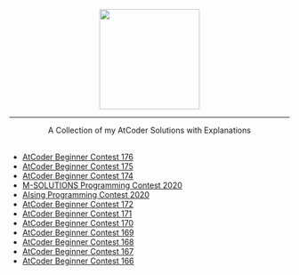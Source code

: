 <div align="center">
    <a href="https://atcoder.jp/users/wingkwong/">
        <img height=180 src="https://user-images.githubusercontent.com/35857179/81494208-9eeb4a00-92d9-11ea-9954-9d65f164e763.png">
    </a>
    <hr>
    A Collection of my AtCoder Solutions with Explanations
</div>

<br/>


- [AtCoder Beginner Contest 176](ttps://github.com/wingkwong/atcoder/tree/master/contests/abc176)
- [AtCoder Beginner Contest 175](https://github.com/wingkwong/atcoder/tree/master/contests/abc175)
- [AtCoder Beginner Contest 174](https://github.com/wingkwong/atcoder/tree/master/contests/abc174)
- [M-SOLUTIONS Programming Contest 2020](https://github.com/wingkwong/atcoder/tree/master/contests/m-solutions2020)
- [AIsing Programming Contest 2020](https://github.com/wingkwong/atcoder/tree/master/contests/aising2020)
- [AtCoder Beginner Contest 172](https://github.com/wingkwong/atcoder/tree/master/contests/abc172)
- [AtCoder Beginner Contest 171](https://github.com/wingkwong/atcoder/tree/master/contests/abc171)
- [AtCoder Beginner Contest 170](https://github.com/wingkwong/atcoder/tree/master/contests/abc170)
- [AtCoder Beginner Contest 169](https://github.com/wingkwong/atcoder/tree/master/contests/abc169)
- [AtCoder Beginner Contest 168](https://github.com/wingkwong/atcoder/tree/master/contests/abc168)
- [AtCoder Beginner Contest 167](https://github.com/wingkwong/atcoder/tree/master/contests/abc167)
- [AtCoder Beginner Contest 166](https://github.com/wingkwong/atcoder/tree/master/contests/abc166)